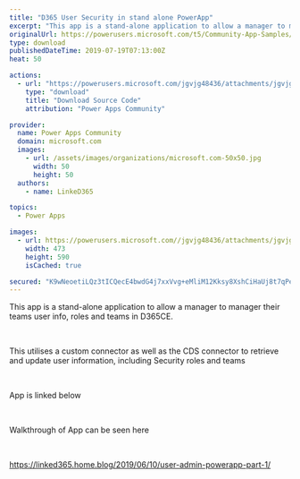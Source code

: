 ```yaml
---
title: "D365 User Security in stand alone PowerApp"
excerpt: "This app is a stand-alone application to allow a manager to manager their teams user info, roles and teams in D365CE. This utilises a custom"
originalUrl: https://powerusers.microsoft.com/t5/Community-App-Samples/D365-User-Security-in-stand-alone-PowerApp/td-p/324382
type: download
publishedDateTime: 2019-07-19T07:13:00Z
heat: 50

actions:
  - url: "https://powerusers.microsoft.com/jgvjg48436/attachments/jgvjg48436/AppFeedbackGallery/209/2/Security.msapp"
    type: "download"
    title: "Download Source Code"
    attribution: "Power Apps Community"

provider:
  name: Power Apps Community
  domain: microsoft.com
  images:
    - url: /assets/images/organizations/microsoft.com-50x50.jpg
      width: 50
      height: 50
  authors:
    - name: LinkeD365

topics:
  - Power Apps

images:
  - url: https://powerusers.microsoft.com//jgvjg48436/attachments/jgvjg48436/AppFeedbackGallery/209/1/image-22.png
    width: 473
    height: 590
    isCached: true

secured: "K9wNeoetiLQz3tICQecE4bwdG4j7xxVvg+eMliM12Kksy8XshCiHaUj8t7qPeNbjqSgyjJ55hbH0OF06svdHTRzzfgvEAK965J9xQZyPccCr5gHjwxX+aM81qTJyD3oIt9mHNoY2YHN3qHmEQx7UuXwnEV5ugr6xgI4lWmasVbX3HdPxsJIKxnNiFhAOiJwnVoKBzLckqETJqZLtWtXBCLqSwkEFYsh4EHqkuhL04cyM3eISo9u/DqsvqaxTxqGrzKOv5L+ZVPQO+LBT3OdJcmv4XLaFluKBcyOf6Esem2lqCudtN0FlCcHTP37hsYNDBcws0CP6DCMYscznyA6OHgAofzLFbdUwUQp4pXekeZqqekOxsCzk65lwYIZygS8s98/jU+66dVmhoioymN30CZM1cVXiidLEjD4FjHEb/JENJD+Cq7ZQR/dqfc3e0Gfj;uAtQM2JUWGKxfdoLj7Iy5A=="
---
```

<p>This app is a stand-alone application to allow a manager to manager their teams user info, roles and teams in D365CE.</p><p>&nbsp;</p><p>This utilises a custom connector as well as the CDS connector to retrieve and update user information, including Security roles and teams</p><p>&nbsp;</p><p>App is linked below</p><p>&nbsp;</p><p>Walkthrough of App can be seen here</p><p>&nbsp;</p><p><a href="https://linked365.home.blog/2019/06/10/user-admin-powerapp-part-1/" target="_blank" rel="nofollow noopener noreferrer">https://linked365.home.blog/2019/06/10/user-admin-powerapp-part-1/</a></p>

